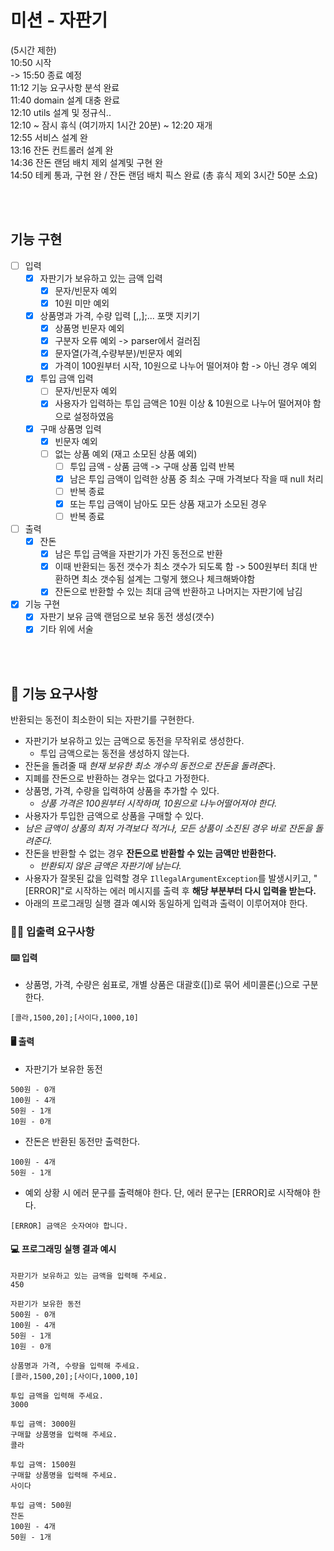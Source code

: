 # 미션 - 자판기

(5시간 제한) <br>
10:50 시작 <br>
-> 15:50 종료 예정 <br>
11:12 기능 요구사항 분석 완료 <br>
11:40 domain 설계 대충 완료 <br>
12:10 utils 설계 및 정규식.. <br>
12:10 ~ 잠시 휴식 (여기까지 1시간 20분) ~ 12:20 재개 <br>
12:55 서비스 설계 완 <br>
13:16 잔돈 컨트롤러 설계 완 <br>
14:36 잔돈 랜덤 배치 제외 설계및 구현 완 <br>
14:50 테케 통과, 구현 완 / 잔돈 랜덤 배치 픽스 완료 (총 휴식 제외 3시간 50분 소요) <br>

<br><br>

## 기능 구현

- [ ] 입력
    - [X] 자판기가 보유하고 있는 금액 입력
        - [X] 문자/빈문자 예외
        - [X] 10원 미만 예외
    - [X] 상품명과 가격, 수량 입력 [,,];... 포맷 지키기
        - [X] 상품명 빈문자 예외
        - [X] 구분자 오류 예외 -> parser에서 걸러짐
        - [X] 문자열(가격,수량부분)/빈문자 예외
        - [X] 가격이 100원부터 시작, 10원으로 나누어 떨어져야 함 -> 아닌 경우 예외
    - [X] 투입 금액 입력
        - [ ] 문자/빈문자 예외
        - [X] 사용자가 입력하는 투입 금액은 10원 이상 & 10원으로 나누어 떨어져야 함으로 설정하였음
    - [X] 구매 상품명 입력
        - [X] 빈문자 예외
        - [ ] 없는 상품 예외 (재고 소모된 상품 예외)
            - [ ] 투입 금액 - 상품 금액 -> 구매 상품 입력 반복
            - [X] 남은 투입 금액이 입력한 상품 중 최소 구매 가격보다 작을 때 null 처리
            - [ ] 반복 종료
            - [X] 또는 투입 금액이 남아도 모든 상품 재고가 소모된 경우
            - [ ] 반복 종료
- [ ] 출력
    - [X] 잔돈
        - [X] 남은 투입 금액을 자판기가 가진 동전으로 반환
        - [X] 이때 반환되는 동전 갯수가 최소 갯수가 되도록 함 -> 500원부터 최대 반환하면 최소 갯수됨 설계는 그렇게 했으나 체크해봐야함
        - [X] 잔돈으로 반환할 수 있는 최대 금액 반환하고 나머지는 자판기에 남김

- [X] 기능 구현
    - [X] 자판기 보유 금액 랜덤으로 보유 동전 생성(갯수)
    - [X] 기타 위에 서술

<br><br>

## 🚀 기능 요구사항

반환되는 동전이 최소한이 되는 자판기를 구현한다.

- 자판기가 보유하고 있는 금액으로 동전을 무작위로 생성한다.
    - 투입 금액으로는 동전을 생성하지 않는다.
- 잔돈을 돌려줄 때 *현재 보유한 최소 개수의 동전으로 잔돈을 돌려준*다.
- 지폐를 잔돈으로 반환하는 경우는 없다고 가정한다.
- 상품명, 가격, 수량을 입력하여 상품을 추가할 수 있다.
    - _상품 가격은 100원부터 시작하며, 10원으로 나누어떨어져야 한다._
- 사용자가 투입한 금액으로 상품을 구매할 수 있다.
- _남은 금액이 상품의 최저 가격보다 적거나, 모든 상품이 소진된 경우 바로 잔돈을 돌려준다._
- 잔돈을 반환할 수 없는 경우 **잔돈으로 반환할 수 있는 금액만 반환한다.**
    - _반환되지 않은 금액은 자판기에 남는다._
- 사용자가 잘못된 값을 입력할 경우 `IllegalArgumentException`를 발생시키고, "[ERROR]"로 시작하는 에러 메시지를 출력 후 **해당 부분부터 다시 입력을 받는다.**
- 아래의 프로그래밍 실행 결과 예시와 동일하게 입력과 출력이 이루어져야 한다.

### ✍🏻 입출력 요구사항

#### ⌨️ 입력

- 상품명, 가격, 수량은 쉼표로, 개별 상품은 대괄호([])로 묶어 세미콜론(;)으로 구분한다.

```
[콜라,1500,20];[사이다,1000,10]
```

#### 🖥 출력

- 자판기가 보유한 동전

```
500원 - 0개
100원 - 4개
50원 - 1개
10원 - 0개
```

- 잔돈은 반환된 동전만 출력한다.

```
100원 - 4개
50원 - 1개
```

- 예외 상황 시 에러 문구를 출력해야 한다. 단, 에러 문구는 [ERROR]로 시작해야 한다.

```
[ERROR] 금액은 숫자여야 합니다.
```

#### 💻 프로그래밍 실행 결과 예시

```
자판기가 보유하고 있는 금액을 입력해 주세요.
450

자판기가 보유한 동전
500원 - 0개
100원 - 4개
50원 - 1개
10원 - 0개

상품명과 가격, 수량을 입력해 주세요.
[콜라,1500,20];[사이다,1000,10]

투입 금액을 입력해 주세요.
3000

투입 금액: 3000원
구매할 상품명을 입력해 주세요.
콜라

투입 금액: 1500원
구매할 상품명을 입력해 주세요.
사이다

투입 금액: 500원
잔돈
100원 - 4개
50원 - 1개
```